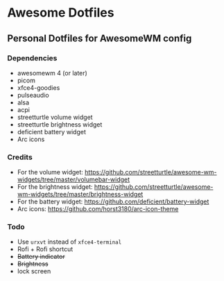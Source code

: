 # Awesome Dotfiles
## Personal Dotfiles for AwesomeWM config
### Dependencies
- awesomewm 4 (or later)
- picom
- xfce4-goodies
- pulseaudio
- alsa
- acpi
- streetturtle volume widget
- streetturtle brightness widget
- deficient battery widget
- Arc icons

### Credits
- For the volume widget: https://github.com/streetturtle/awesome-wm-widgets/tree/master/volumebar-widget
- For the brightness widget: https://github.com/streetturtle/awesome-wm-widgets/tree/master/brightness-widget
- For the battery widget: https://github.com/deficient/battery-widget
- Arc icons: https://github.com/horst3180/arc-icon-theme

### Todo
- Use `urxvt` instead of `xfce4-terminal`
- Rofi + Rofi shortcut
- ~~Battery indicator~~
- ~~Brightness~~
- lock screen
